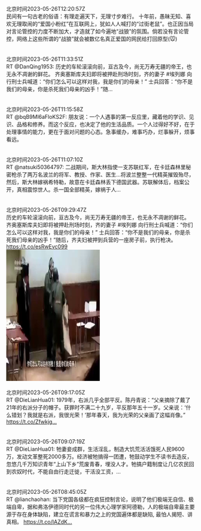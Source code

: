 北京时间2023-05-26T12:20:57Z<br>民间有一句古老的俗语：有理走遍天下，无理寸步难行。
十年前，愚昧无知、喜欢无理取闹的“爱国小粉红”在互联网上，犹如人人喊打的“过街老鼠”。也正因当局对言论管控的力度不断加大，才造就了如今遍地“战狼”的氛围。倘若没有言论管控，网络上这些所谓的“战狼”就会被数亿名真正爱国的网民给打回原型(🐭)<br><br><br>北京时间2023-05-26T11:33:51Z<br>RT @DanQing1953: 历史的车轮滚滚向前，亘古及今，尚无万寿无疆的帝王，也无永不凋谢的鲜花。
齐奥塞斯库夫妇即将被押赴刑场时刻，齐的妻子 #埃列娜 向行刑士兵喊道：“你们怎么可以这样对我，我是你们的母亲！”
士兵回答：“你不是我们的母亲，你是杀死我们母亲的凶手！”随…<br><br><br>北京时间2023-05-26T11:15:58Z<br>RT @bqB9Ml6aFloKS2F: 朋友说：一个人遇事的第一反应里，藏着他的学识、见识、品格和修养。而这个反应，也决定了他的生活品质。一个人过得好不好，在于处理事情的能力，更在于面对问题的心态。急事缓办，难事巧办，烂事躲开，烦事看远。<br><br><br>北京时间2023-05-26T11:07:10Z<br>RT @natsuki50364797: 二战期间，斯大林指使一支苏联红军，在卡廷森林里秘密枪杀了两万名波兰的将军、教授、作家、医生...将波兰整整一代精英摧毁殆尽，然后，斯大林嫁祸希特勒，故意在卡廷森林丢下德国武器。苏联解体后，档案公开，真相震惊世人。杀一国全部精英，嫁祸于人…<br><br><br>北京时间2023-05-26T09:29:47Z<br>历史的车轮滚滚向前，亘古及今，尚无万寿无疆的帝王，也无永不凋谢的鲜花。
齐奥塞斯库夫妇即将被押赴刑场时刻，齐的妻子 #埃列娜 向行刑士兵喊道：“你们怎么可以这样对我，我是你们的母亲！”
士兵回答：“你不是我们的母亲，你是杀死我们母亲的凶手！”随后，齐夫妇被押到兵营的一座房子前，执行枪决。 https://t.co/esRwEvc099<br><img src='/temp/video/2023/u-Month-5/ay-Day-26/DanQing1953/1661907449719443456_0.jpg' width='250' height='350'><br><br>北京时间2023-05-26T09:17:05Z<br>RT @DieLianHua01: 1979年，右派几乎全部平反。陈丹青说：“父亲摘除了戴了21年的右派分子的帽子。获罪时不满二十九岁，平反那年五十一岁。父亲说：‘什么错划？我就是右派，我很光荣！’那年春天，我为光荣的父亲画了这幅肖像。” https://t.co/Zfwkjg…<br><br><br>北京时间2023-05-26T09:07:19Z<br>RT @DieLianHua01: 牠妻妾成群，生活淫乱，制造大饥荒活活饿死人民9600万，发动文革整死2000多万。经济被牠搞得一团遭，牠鼓动学生不读书去造反，忽悠几千万知识青年“上山下乡”荒废青春，埋没人才。牠搞户籍制度让几亿农民回到农奴时代，不能自由行走迁徙，干活没工资，…<br><br><br>北京时间2023-05-26T08:45:05Z<br>RT @lianchaohan: 当下党国各级都在疯狂控制言论，说明了他们极端无自信、极端自卑，据和弗洛伊德同时代的另一位伟大心理学家阿德勒，人的极端自卑最主要源于存在身体缺陷，建立在谎言和暴力之上的党国遍体都是缺陷, 最怕人揭短、讲真相。 https://t.co/IAZdK…<br><br><br>